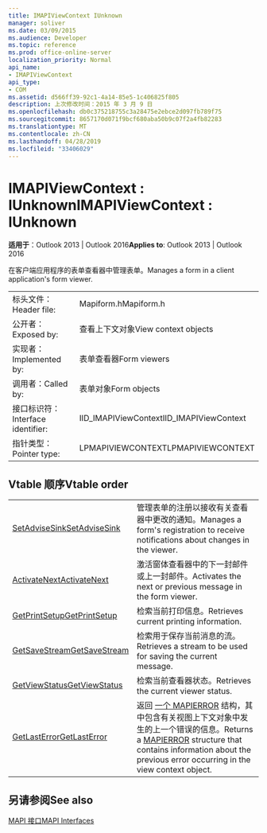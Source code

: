 ```yaml
---
title: IMAPIViewContext IUnknown
manager: soliver
ms.date: 03/09/2015
ms.audience: Developer
ms.topic: reference
ms.prod: office-online-server
localization_priority: Normal
api_name:
- IMAPIViewContext
api_type:
- COM
ms.assetid: d566ff39-92c1-4a14-85e5-1c406825f805
description: 上次修改时间：2015 年 3 月 9 日
ms.openlocfilehash: db0c375218755c3a28475e2ebce2d097fb789f75
ms.sourcegitcommit: 8657170d071f9bcf680aba50b9c07f2a4fb82283
ms.translationtype: MT
ms.contentlocale: zh-CN
ms.lasthandoff: 04/28/2019
ms.locfileid: "33406029"
---
```

# <a name="imapiviewcontext--iunknown"></a><span data-ttu-id="67f6e-103">IMAPIViewContext : IUnknown</span><span class="sxs-lookup"><span data-stu-id="67f6e-103">IMAPIViewContext : IUnknown</span></span>

  
  
<span data-ttu-id="67f6e-104">**适用于**：Outlook 2013 | Outlook 2016</span><span class="sxs-lookup"><span data-stu-id="67f6e-104">**Applies to**: Outlook 2013 | Outlook 2016</span></span> 
  
<span data-ttu-id="67f6e-105">在客户端应用程序的表单查看器中管理表单。</span><span class="sxs-lookup"><span data-stu-id="67f6e-105">Manages a form in a client application's form viewer.</span></span> 
  
|||
|:-----|:-----|
|<span data-ttu-id="67f6e-106">标头文件：</span><span class="sxs-lookup"><span data-stu-id="67f6e-106">Header file:</span></span>  <br/> |<span data-ttu-id="67f6e-107">Mapiform.h</span><span class="sxs-lookup"><span data-stu-id="67f6e-107">Mapiform.h</span></span>  <br/> |
|<span data-ttu-id="67f6e-108">公开者：</span><span class="sxs-lookup"><span data-stu-id="67f6e-108">Exposed by:</span></span>  <br/> |<span data-ttu-id="67f6e-109">查看上下文对象</span><span class="sxs-lookup"><span data-stu-id="67f6e-109">View context objects</span></span>  <br/> |
|<span data-ttu-id="67f6e-110">实现者：</span><span class="sxs-lookup"><span data-stu-id="67f6e-110">Implemented by:</span></span>  <br/> |<span data-ttu-id="67f6e-111">表单查看器</span><span class="sxs-lookup"><span data-stu-id="67f6e-111">Form viewers</span></span>  <br/> |
|<span data-ttu-id="67f6e-112">调用者：</span><span class="sxs-lookup"><span data-stu-id="67f6e-112">Called by:</span></span>  <br/> |<span data-ttu-id="67f6e-113">表单对象</span><span class="sxs-lookup"><span data-stu-id="67f6e-113">Form objects</span></span>  <br/> |
|<span data-ttu-id="67f6e-114">接口标识符：</span><span class="sxs-lookup"><span data-stu-id="67f6e-114">Interface identifier:</span></span>  <br/> |<span data-ttu-id="67f6e-115">IID_IMAPIViewContext</span><span class="sxs-lookup"><span data-stu-id="67f6e-115">IID_IMAPIViewContext</span></span>  <br/> |
|<span data-ttu-id="67f6e-116">指针类型：</span><span class="sxs-lookup"><span data-stu-id="67f6e-116">Pointer type:</span></span>  <br/> |<span data-ttu-id="67f6e-117">LPMAPIVIEWCONTEXT</span><span class="sxs-lookup"><span data-stu-id="67f6e-117">LPMAPIVIEWCONTEXT</span></span>  <br/> |
   
## <a name="vtable-order"></a><span data-ttu-id="67f6e-118">Vtable 顺序</span><span class="sxs-lookup"><span data-stu-id="67f6e-118">Vtable order</span></span>

|||
|:-----|:-----|
|[<span data-ttu-id="67f6e-119">SetAdviseSink</span><span class="sxs-lookup"><span data-stu-id="67f6e-119">SetAdviseSink</span></span>](imapiviewcontext-setadvisesink.md) <br/> |<span data-ttu-id="67f6e-120">管理表单的注册以接收有关查看器中更改的通知。</span><span class="sxs-lookup"><span data-stu-id="67f6e-120">Manages a form's registration to receive notifications about changes in the viewer.</span></span>  <br/> |
|[<span data-ttu-id="67f6e-121">ActivateNext</span><span class="sxs-lookup"><span data-stu-id="67f6e-121">ActivateNext</span></span>](imapiviewcontext-activatenext.md) <br/> |<span data-ttu-id="67f6e-122">激活窗体查看器中的下一封邮件或上一封邮件。</span><span class="sxs-lookup"><span data-stu-id="67f6e-122">Activates the next or previous message in the form viewer.</span></span>  <br/> |
|[<span data-ttu-id="67f6e-123">GetPrintSetup</span><span class="sxs-lookup"><span data-stu-id="67f6e-123">GetPrintSetup</span></span>](imapiviewcontext-getprintsetup.md) <br/> |<span data-ttu-id="67f6e-124">检索当前打印信息。</span><span class="sxs-lookup"><span data-stu-id="67f6e-124">Retrieves current printing information.</span></span>  <br/> |
|[<span data-ttu-id="67f6e-125">GetSaveStream</span><span class="sxs-lookup"><span data-stu-id="67f6e-125">GetSaveStream</span></span>](imapiviewcontext-getsavestream.md) <br/> |<span data-ttu-id="67f6e-126">检索用于保存当前消息的流。</span><span class="sxs-lookup"><span data-stu-id="67f6e-126">Retrieves a stream to be used for saving the current message.</span></span>  <br/> |
|[<span data-ttu-id="67f6e-127">GetViewStatus</span><span class="sxs-lookup"><span data-stu-id="67f6e-127">GetViewStatus</span></span>](imapiviewcontext-getviewstatus.md) <br/> |<span data-ttu-id="67f6e-128">检索当前查看器状态。</span><span class="sxs-lookup"><span data-stu-id="67f6e-128">Retrieves the current viewer status.</span></span>  <br/> |
|[<span data-ttu-id="67f6e-129">GetLastError</span><span class="sxs-lookup"><span data-stu-id="67f6e-129">GetLastError</span></span>](imapiviewcontext-getlasterror.md) <br/> |<span data-ttu-id="67f6e-130">返回 [一个 MAPIERROR](mapierror.md) 结构，其中包含有关视图上下文对象中发生的上一个错误的信息。</span><span class="sxs-lookup"><span data-stu-id="67f6e-130">Returns a [MAPIERROR](mapierror.md) structure that contains information about the previous error occurring in the view context object.</span></span>  <br/> |
   
## <a name="see-also"></a><span data-ttu-id="67f6e-131">另请参阅</span><span class="sxs-lookup"><span data-stu-id="67f6e-131">See also</span></span>



[<span data-ttu-id="67f6e-132">MAPI 接口</span><span class="sxs-lookup"><span data-stu-id="67f6e-132">MAPI Interfaces</span></span>](mapi-interfaces.md)


